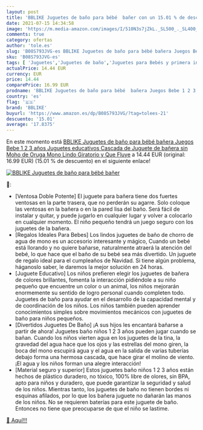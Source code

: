 ```yaml
---
layout: post
title: 'BBLIKE Juguetes de baño para bébé  bañer con un 15.01 % de descuento'
date: 2021-07-15 14:34:58
image: 'https://m.media-amazon.com/images/I/510N3s7jZkL._SL500_._SL400_.jpg'
comments: true
category: ofertas
author: 'tole.es'
slug: 'B08S793JVG-es BBLIKE Juguetes de baño para bébé bañera Juegos Bebe 1 2 3...'
sku: 'B08S793JVG-es'
tags: [ 'Juguetes','Juguetes de baño','Juguetes para Bebés y primera infancia','Juguetes y juegos','bblike','bebe', ]
actualPrice: 14.44 EUR
currency: EUR
price: 14.44
comparePrice: 16.99 EUR
prodname: 'BBLIKE Juguetes de baño para bébé  bañera Juegos Bebe 1 2 3 años Juguetes educativos  Cascada de Juguete de bañera sin Moho de Oruga Mono Lindo Giratorio y Que Fluye'
country: 'es'
flag: '🇪🇸'
brand: 'BBLIKE'
buyurl: 'https://www.amazon.es/dp/B08S793JVG/?tag=tolees-21'
descuento: '15.01'
average: '17.8375'
---
```


En este momento está [BBLIKE Juguetes de baño para bébé  bañera Juegos Bebe 1 2 3 años Juguetes educativos  Cascada de Juguete de bañera sin Moho de Oruga Mono Lindo Giratorio y Que Fluye](https://www.amazon.es/dp/B08S793JVG/?tag=tolees-21) a 14.44 EUR (original: 16.99 EUR) (15.01 %  de descuento) en el siguiente enlace!

[![BBLIKE Juguetes de baño para bébé  bañer](https://m.media-amazon.com/images/I/510N3s7jZkL._SL500_._SL400_.jpg)](https://www.amazon.es/dp/B08S793JVG/?tag=tolees-21)

🔎:

- [Ventosa Doble Potente] El juguete para bañera tiene dos fuertes ventosas en la parte trasera, que no perderán su agarre. Solo coloque las ventosas en la bañera o en la pared lisa del baño. Será fácil de instalar y quitar, y puede jugarlo en cualquier lugar y volver a colocarlo en cualquier momento. El niño pequeño tendrá un juego seguro con los juguetes de la bañera.
- [Regalos Ideales Para Bebes] Los lindos juguetes de baño de chorro de agua de mono es un accesorio interesante y mágico, Cuando un bebé está llorando y no quiere bañarse, naturalmente atraerá la atención del bebé, lo que hace que el baño de su bebé sea más divertido. Un juguete de regalo ideal para el cumpleaños de Navidad. Si tiene algún problema, háganoslo saber, le daremos la mejor solución en 24 horas.
- [Juguete Educativo] Los niños prefieren elegir los juguetes de bañera de colores brillantes, fomenta la interacción pidiéndole a su niño pequeño que encuentre un color o un animal, los niños mejorarán enormemente su sentido de logro personal cuando completen todo. Juguetes de baño para ayudar en el desarrollo de la capacidad mental y de coordinación de los niños. Los niños también pueden aprender conocimientos simples sobre movimientos mecánicos con juguetes de baño para niños pequeños.
- [Divertidos Juguetes De Baño] ¡A sus hijos les encantará bañarse a partir de ahora! Juguetes baño niños 1 2 3 años pueden jugar cuando se bañan. Cuando los niños vierten agua en los juguetes de la tina, la gravedad del agua hace que los ojos y las estrellas del mono giren, la boca del mono escupirá agua y el agua en la salida de varias tuberías debajo forma una hermosa cascada, que hace girar el molino de viento. ¡El agua y los niños forman una alegre interacción!
- [Material seguro y superior] Estos juguetes baño niños 1 2 3 años están hechos de plástico duradero, no tóxico, 100% libre de olores, sin BPA, apto para niños y duradero, que puede garantizar la seguridad y salud de los niños. Mientras tanto, los juguetes de baño no tienen bordes ni esquinas afilados, por lo que los bañera juguete no dañarán las manos de los niños. No se requieren baterías para este juguete de baño. Entonces no tiene que preocuparse de que el niño se lastime.

[🛒 Aquí!!!](https://www.amazon.es/dp/B08S793JVG/?tag=tolees-21)
